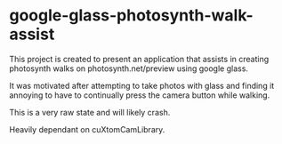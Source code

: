 # google-glass-photosynth-walk-assist
This project is created to present an application that assists in creating photosynth walks on photosynth.net/preview using google glass.

It was motivated after attempting to take photos with glass and finding it annoying to have to continually press the camera button while walking.

This is a very raw state and will likely crash.

Heavily dependant on cuXtomCamLibrary.
 
